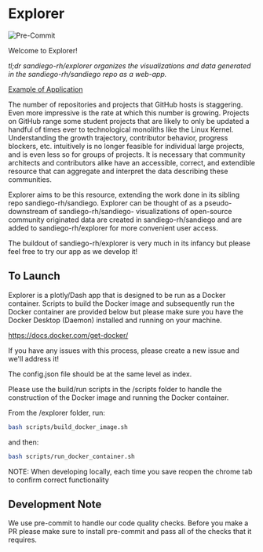# Explorer

![Pre-Commit](https://github.com/JamesKunstle/explorer/actions/workflows/pre-commit.yml/badge.svg)


Welcome to Explorer!

*tl;dr sandiego-rh/explorer organizes the visualizations and data generated in the sandiego-rh/sandiego repo as a web-app.*

[Example of Application](https://sandiego-explorer.osci.io/overview)

The number of repositories and projects that GitHub hosts is staggering. Even more impressive is the rate at which this number is growing.
Projects on GitHub range some student projects that are likely to only be updated a handful of times ever to technological monoliths like the
Linux Kernel. Understanding the growth trajectory, contributor behavior, progress blockers, etc. intuitively is no longer feasible for individual
large projects, and is even less so for groups of projects. It is necessary that community architects and contributors alike have an accessible,
correct, and extendible resource that can aggregate and interpret the data describing these communities.

Explorer aims to be this resource, extending the work done in its sibling repo sandiego-rh/sandiego. Explorer can be thought of as a pseudo-downstream of
sandiego-rh/sandiego- visualizations of open-source community originated data are created in sandiego-rh/sandiego and are added to sandiego-rh/explorer
for more convenient user access.

The buildout of sandiego-rh/explorer is very much in its infancy but please feel free to try our app as we develop it!

## To Launch

Explorer is a plotly/Dash app that is designed to be run as a Docker container.
Scripts to build the Docker image and subsequently run the Docker container
are provided below but please make sure you have the Docker Desktop (Daemon) installed and
running on your machine.

https://docs.docker.com/get-docker/

If you have any issues with this process, please create a new issue and we'll address it!

The config.json file should be at the same level as index.

Please use the build/run scripts in the /scripts folder to handle the
construction of the Docker image and running the Docker container.

From the /explorer folder, run:

```bash
bash scripts/build_docker_image.sh
```

and then:

```bash
bash scripts/run_docker_container.sh
```
NOTE: When developing locally, each time you save reopen the chrome tab to confirm correct functionality

## Development Note

We use pre-commit to handle our code quality checks. Before you make a PR please make sure to install pre-commit and pass all of the checks that it requires.
